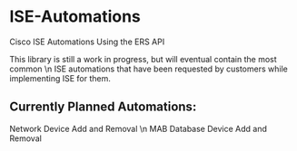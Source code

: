 # ISE-Automations
Cisco ISE Automations Using the ERS API

This library is still a work in progress, but will eventual contain the most common \n
ISE automations that have been requested by customers while implementing ISE for them.

Currently Planned Automations:
-----------------------------
Network Device Add and Removal \n
MAB Database Device Add and Removal
